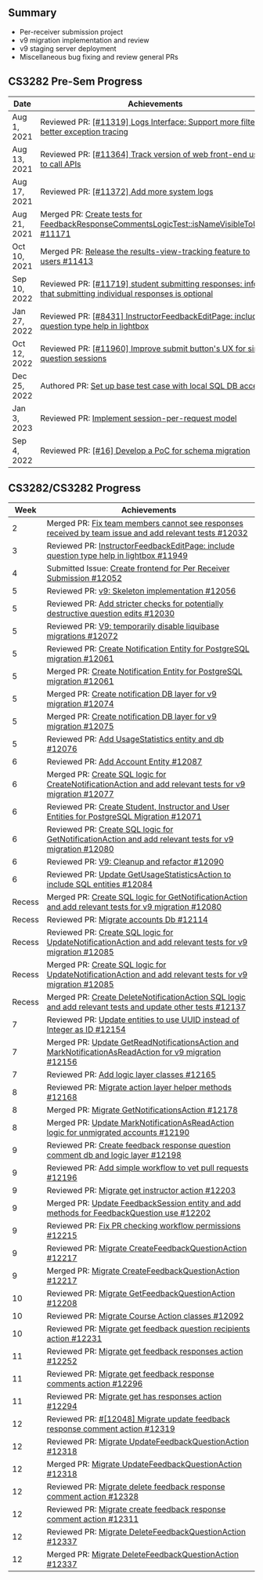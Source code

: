 ## Summary
- Per-receiver submission project
- v9 migration implementation and review
- v9 staging server deployment
- Miscellaneous bug fixing and review general PRs

## CS3282 Pre-Sem Progress

|Date|Achievements|
|----|------------|
|Aug 1, 2021|Reviewed PR: [[#11319] Logs Interface: Support more filters + better exception tracing](https://github.com/TEAMMATES/teammates/pull/11320)|
|Aug 13, 2021|Reviewed PR: [[#11364] Track version of web front-end used to call APIs](https://github.com/TEAMMATES/teammates/pull/11365)|
|Aug 17, 2021|Reviewed PR: [[#11372] Add more system logs](https://github.com/TEAMMATES/teammates/pull/11373)|
|Aug 21, 2021|Merged PR: [Create tests for FeedbackResponseCommentsLogicTest::isNameVisibleToUser #11171](https://github.com/TEAMMATES/teammates/pull/11171)|
|Oct 10, 2021|Merged PR: [Release the results-view-tracking feature to users #11413](https://github.com/TEAMMATES/teammates/pull/11413)|
|Sep 10, 2022|Reviewed PR: [[#11719] student submitting responses: inform that submitting individual responses is optional](https://github.com/TEAMMATES/teammates/pull/11944)|
|Jan 27, 2022|Reviewed PR: [[#8431] InstructorFeedbackEditPage: include question type help in lightbox](https://github.com/TEAMMATES/teammates/pull/11949)|
|Oct 12, 2022|Reviewed PR: [[#11960] Improve submit button's UX for single question sessions](https://github.com/TEAMMATES/teammates/pull/11966)|
|Dec 25, 2022|Authored PR: [Set up base test case with local SQL DB access](https://github.com/zhaojj2209/teammates/pull/29)|
|Jan 3, 2023|Reviewed PR: [Implement session-per-request model](https://github.com/zhaojj2209/teammates/pull/27)|
|Sep 4, 2022|Reviewed PR: [[#16] Develop a PoC for schema migration](https://github.com/zhaojj2209/teammates/pull/23)|


## CS3282/CS3282 Progress

|Week|Achievements|
|----|------------|
|2|Merged PR: [Fix team members cannot see responses received by team issue and add relevant tests #12032](https://github.com/TEAMMATES/teammates/pull/12032)|
|3|Reviewed PR: [InstructorFeedbackEditPage: include question type help in lightbox #11949](https://github.com/TEAMMATES/teammates/pull/11949)|
|4|Submitted Issue: [Create frontend for Per Receiver Submission #12052](https://github.com/TEAMMATES/teammates/issues/12052)|
|5|Reviewed PR: [v9: Skeleton implementation #12056](https://github.com/TEAMMATES/teammates/pull/12056)|
|5|Reviewed PR: [Add stricter checks for potentially destructive question edits #12030](https://github.com/TEAMMATES/teammates/pull/12030)|
|5|Reviewed PR: [V9: temporarily disable liquibase migrations #12072](https://github.com/TEAMMATES/teammates/pull/12072)|
|5|Reviewed PR: [Create Notification Entity for PostgreSQL migration #12061](https://github.com/TEAMMATES/teammates/pull/12061)|
|5|Merged PR: [Create Notification Entity for PostgreSQL migration #12061](https://github.com/TEAMMATES/teammates/pull/12061)|
|5|Merged PR: [Create notification DB layer for v9 migration #12074](https://github.com/TEAMMATES/teammates/pull/12074)|
|5|Merged PR: [Create notification DB layer for v9 migration #12075](https://github.com/TEAMMATES/teammates/pull/12075)|
|5|Reviewed PR: [Add UsageStatistics entity and db #12076](https://github.com/TEAMMATES/teammates/pull/12076)|
|6|Reviewed PR: [Add Account Entity #12087](https://github.com/TEAMMATES/teammates/pull/12087)|
|6|Merged PR: [Create SQL logic for CreateNotificationAction and add relevant tests for v9 migration #12077](https://github.com/TEAMMATES/teammates/pull/12077)|
|6|Reviewed PR: [Create Student, Instructor and User Entities for PostgreSQL Migration #12071](https://github.com/TEAMMATES/teammates/pull/12071)|
|6|Reviewed PR: [Create SQL logic for GetNotificationAction and add relevant tests for v9 migration #12080](https://github.com/TEAMMATES/teammates/pull/12080)|
|6|Reviewed PR: [V9: Cleanup and refactor #12090](https://github.com/TEAMMATES/teammates/pull/12090)|
|6|Reviewed PR: [Update GetUsageStatisticsAction to include SQL entities #12084](https://github.com/TEAMMATES/teammates/pull/12084)|
|Recess|Merged PR: [Create SQL logic for GetNotificationAction and add relevant tests for v9 migration #12080](https://github.com/TEAMMATES/teammates/pull/12080)|
|Recess|Reviewed PR: [Migrate accounts Db #12114](https://github.com/TEAMMATES/teammates/pull/12114)|
|Recess|Reviewed PR: [Create SQL logic for UpdateNotificationAction and add relevant tests for v9 migration #12085](https://github.com/TEAMMATES/teammates/pull/12085)|
|Recess|Merged PR: [Create SQL logic for UpdateNotificationAction and add relevant tests for v9 migration #12085](https://github.com/TEAMMATES/teammates/pull/12085)|
|Recess|Merged PR: [Create DeleteNotificationAction SQL logic and add relevant tests and update other tests #12137](https://github.com/TEAMMATES/teammates/pull/12137)|
|7|Reviewed PR: [Update entities to use UUID instead of Integer as ID #12154](https://github.com/TEAMMATES/teammates/pull/12154)|
|7|Merged PR: [Update GetReadNotificationsAction and MarkNotificationAsReadAction for v9 migration #12156](https://github.com/TEAMMATES/teammates/pull/12156)|
|7|Reviewed PR: [Add logic layer classes #12165](https://github.com/TEAMMATES/teammates/pull/12165)|
|8|Reviewed PR: [Migrate action layer helper methods #12168](https://github.com/TEAMMATES/teammates/pull/12168)|
|8|Merged PR: [Migrate GetNotificationsAction #12178](https://github.com/TEAMMATES/teammates/pull/12178)|
|8|Merged PR: [Update MarkNotificationAsReadAction logic for unmigrated accounts #12190](https://github.com/TEAMMATES/teammates/pull/12190)|
|9|Reviewed PR: [Create feedback response question comment db and logic layer #12198](https://github.com/TEAMMATES/teammates/pull/12198)|
|9|Reviewed PR: [Add simple workflow to vet pull requests #12196](https://github.com/TEAMMATES/teammates/pull/12196)|
|9|Reviewed PR: [Migrate get instructor action #12203](https://github.com/TEAMMATES/teammates/pull/12203)|
|9|Merged PR: [Update FeedbackSession entity and add methods for FeedbackQuestion use #12202](https://github.com/TEAMMATES/teammates/pull/12202)|
|9|Reviewed PR: [Fix PR checking workflow permissions #12215](https://github.com/TEAMMATES/teammates/pull/12215)|
|9|Reviewed PR: [Migrate CreateFeedbackQuestionAction #12217](https://github.com/TEAMMATES/teammates/pull/12217)|
|9|Merged PR: [Migrate CreateFeedbackQuestionAction #12217](https://github.com/TEAMMATES/teammates/pull/12217)|
|10|Reviewed PR: [Migrate GetFeedbackQuestionAction #12208](https://github.com/TEAMMATES/teammates/pull/12208)|
|10|Reviewed PR: [Migrate Course Action classes #12092](https://github.com/TEAMMATES/teammates/pull/12092)|
|10|Reviewed PR: [Migrate get feedback question recipients action #12231](https://github.com/TEAMMATES/teammates/pull/12231)|
|11|Reviewed PR: [Migrate get feedback responses action #12252](https://github.com/TEAMMATES/teammates/pull/12252)|
|11|Reviewed PR: [Migrate get feedback response comments action #12296](https://github.com/TEAMMATES/teammates/pull/12296)|
|11|Reviewed PR: [Migrate get has responses action #12294](https://github.com/TEAMMATES/teammates/pull/12294)|
|12|Reviewed PR: [#[12048] Migrate update feedback response comment action #12319](https://github.com/TEAMMATES/teammates/pull/12319)|
|12|Reviewed PR: [Migrate UpdateFeedbackQuestionAction #12318](https://github.com/TEAMMATES/teammates/pull/12318)|
|12|Merged PR: [Migrate UpdateFeedbackQuestionAction #12318](https://github.com/TEAMMATES/teammates/pull/12318)|
|12|Reviewed PR: [Migrate delete feedback response comment action #12328](https://github.com/TEAMMATES/teammates/pull/12328)|
|12|Reviewed PR: [Migrate create feedback response comment action #12311](https://github.com/TEAMMATES/teammates/pull/12311)|
|12|Reviewed PR: [Migrate DeleteFeedbackQuestionAction #12337](https://github.com/TEAMMATES/teammates/pull/12337)|
|12|Merged PR: [Migrate DeleteFeedbackQuestionAction #12337](https://github.com/TEAMMATES/teammates/pull/12337)|
